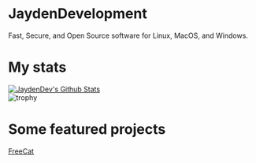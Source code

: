 
# JaydenDevelopment
Fast, Secure, and Open Source software for Linux, MacOS, and Windows.
# My stats
[![JaydenDev's Github Stats](https://github-readme-stats.vercel.app/api?username=JaydenDev)](https://jtechnologies.xyz) \
![trophy](https://github-profile-trophy.vercel.app/?username=JaydenDev)
# Some featured projects
[FreeCat](https://jaydendev.github.io/freecat) \
[]()
